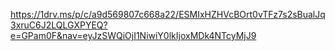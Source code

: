 https://1drv.ms/p/c/a9d569807c668a22/ESMIxHZHVcBOrt0vTFz7s2sBualJq3xruC6J2LQLGXPYEQ?e=GPam0F&nav=eyJzSWQiOjI1NiwiY0lkIjoxMDk4NTcyMjJ9

